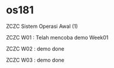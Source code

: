 # os181
ZCZC Sistem Operasi Awal (1)

ZCZC W01 : Telah mencoba demo Week01

ZCZC W02 : demo done

ZCZC W03 : demo done
